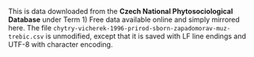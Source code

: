 This is data downloaded from the **Czech National Phytosociological Database** under Term 1) Free data available online and simply mirrored here. The file `chytry-vicherek-1996-prirod-sborn-zapadomorav-muz-trebic.csv` is unmodified, except that it is saved with LF line endings and UTF-8 with character encoding.
